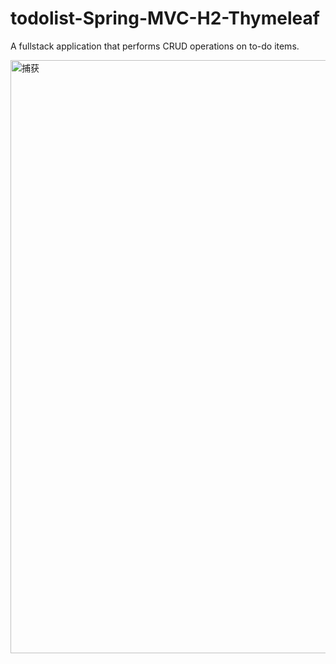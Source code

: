 # todolist-Spring-MVC-H2-Thymeleaf
A fullstack application that performs CRUD operations on to-do items.

<img width="949" alt="捕获" src="https://user-images.githubusercontent.com/67276343/210260040-21e0bdd2-c5b5-43a3-b817-2e4c758aa6a6.PNG">

